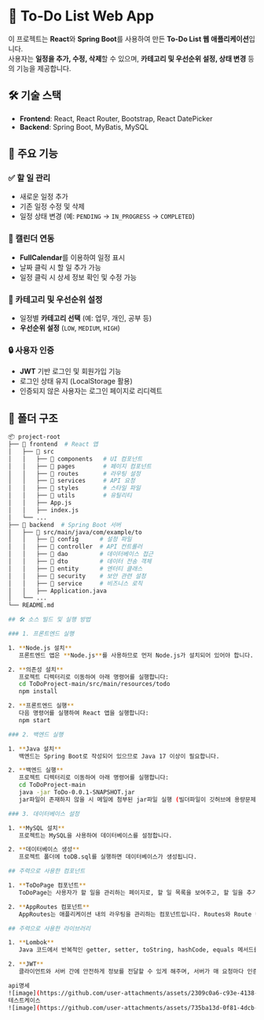 # 📌 To-Do List Web App

이 프로젝트는 **React**와 **Spring Boot**를 사용하여 만든 **To-Do List 웹 애플리케이션**입니다.  
사용자는 **일정을 추가, 수정, 삭제**할 수 있으며, **카테고리 및 우선순위 설정, 상태 변경** 등의 기능을 제공합니다.

## 🛠 기술 스택

- **Frontend**: React, React Router, Bootstrap, React DatePicker
- **Backend**: Spring Boot, MyBatis, MySQL

## 🚀 주요 기능

### ✅ 할 일 관리
- 새로운 일정 추가
- 기존 일정 수정 및 삭제
- 일정 상태 변경 (예: `PENDING` → `IN_PROGRESS` → `COMPLETED`)

### 📅 캘린더 연동
- **FullCalendar**를 이용하여 일정 표시
- 날짜 클릭 시 할 일 추가 가능
- 일정 클릭 시 상세 정보 확인 및 수정 가능

### 🔖 카테고리 및 우선순위 설정
- 일정별 **카테고리 선택** (예: 업무, 개인, 공부 등)
- **우선순위 설정** (`LOW`, `MEDIUM`, `HIGH`)

### 🔒 사용자 인증
- **JWT** 기반 로그인 및 회원가입 기능
- 로그인 상태 유지 (LocalStorage 활용)
- 인증되지 않은 사용자는 로그인 페이지로 리디렉트

## 📂 폴더 구조

```bash
📦 project-root
├── 📂 frontend  # React 앱
│   ├── 📂 src
│   │   ├── 📂 components   # UI 컴포넌트
│   │   ├── 📂 pages        # 페이지 컴포넌트
│   │   ├── 📂 routes       # 라우팅 설정
│   │   ├── 📂 services     # API 요청
│   │   ├── 📂 styles       # 스타일 파일
│   │   ├── 📂 utils        # 유틸리티
│   │   ├── App.js
│   │   ├── index.js
│   └── ...
├── 📂 backend  # Spring Boot 서버
│   ├── 📂 src/main/java/com/example/to
│   │   ├── 📂 config      # 설정 파일
│   │   ├── 📂 controller  # API 컨트롤러
│   │   ├── 📂 dao         # 데이터베이스 접근
│   │   ├── 📂 dto         # 데이터 전송 객체
│   │   ├── 📂 entity      # 엔터티 클래스
│   │   ├── 📂 security    # 보안 관련 설정
│   │   ├── 📂 service     # 비즈니스 로직
│   │   ├── Application.java
│   └── ...
└── README.md

## 🛠 소스 빌드 및 실행 방법

### 1. 프론트엔드 실행

1. **Node.js 설치**  
   프론트엔드 앱은 **Node.js**를 사용하므로 먼저 Node.js가 설치되어 있어야 합니다.

2. **의존성 설치**  
   프로젝트 디렉터리로 이동하여 아래 명령어를 실행합니다: 
   cd ToDoProject-main/src/main/resources/todo
   npm install

2. **프론트엔드 실행**  
   다음 명령어를 실행하여 React 앱을 실행합니다:
   npm start

### 2. 백엔드 실행

1. **Java 설치**  
   백엔드는 Spring Boot로 작성되어 있으므로 Java 17 이상이 필요합니다. 

2. **백엔드 실행**  
   프로젝트 디렉터리로 이동하여 아래 명령어를 실행합니다: 
   cd ToDoProject-main
   java -jar ToDo-0.0.1-SNAPSHOT.jar
   jar파일이 존재하지 않을 시 메일에 첨부된 jar파일 실행 (빌더파일이 깃허브에 용량문제로 업로드 되지 않아 메일에 추가 첨부했습니다.)

### 3. 데이터베이스 설정

1. **MySQL 설치**  
   프로젝트는 MySQL을 사용하여 데이터베이스를 설정합니다.

2. **데이터베이스 생성**  
   프로젝트 폴더에 toDB.sql를 실행하면 데이터베이스가 생성됩니다.

## 주력으로 사용한 컴포넌트

1. **ToDoPage 컴포넌트**  
   ToDoPage는 사용자가 할 일을 관리하는 페이지로, 할 일 목록을 보여주고, 할 일을 추가, 수정, 삭제할 수 있는 기능을 제공합니다. 이 페이지는 ToDoPage.js에서 정의되며, getTodos, addTodo, updateTodo, deleteTodo와 같은 API 호출 기능을 통해 데이터를 처리합니다. 할 일을 관리하는 핵심적인 기능을 구현하는 페이지로, 사용자가 할 일 목록을 편리하게 관리할 수 있도록 돕기 위해 사용되었습니다. 이 컴포넌트는 사용자 경험을 최적화하기 위해 할 일 목록을 동적으로 표시하고 수정할 수 있는 인터페이스를 제공합니다.

2. **AppRoutes 컴포넌트**  
   AppRoutes는 애플리케이션 내의 라우팅을 관리하는 컴포넌트입니다. Routes와 Route 컴포넌트를 사용하여, ToDoPage, LoginPage, SignupPage 등 다양한 페이지로의 이동을 제어합니다. 애플리케이션의 페이지 간 내비게이션을 효율적으로 처리하기 위해 사용되었습니다. Routes를 사용하여 URL에 따른 컴포넌트 렌더링을 정의함으로써, 사용자가 로그인, 회원가입, 할 일 관리 페이지 등을 쉽게 탐색할 수 있도록 했습니다.

## 주력으로 사용한 라이브러리

1. **Lombok**  
   Java 코드에서 반복적인 getter, setter, toString, hashCode, equals 메서드를 자동으로 생성해주는 라이브러리입니다. Java에서는 이러한 메서드를 수동으로 작성하는 일이 많은데, Lombok을 사용하면 이러한 작업을 자동화하여 코드의 가독성을 높이고, 반복적인 코드를 줄일 수 있습니다.

2. **JWT**  
   클라이언트와 서버 간에 안전하게 정보를 전달할 수 있게 해주며, 서버가 매 요청마다 인증을 확인할 필요 없이 JWT 토큰을 통해 사용자를 식별할 수 있습니다. 이를 통해 애플리케이션의 성능을 높이고, 사용자 인증을 효율적으로 처리할 수 있습니다.

api명세
![image](https://github.com/user-attachments/assets/2309c0a6-c93e-4138-aef5-cc2d99f2c8f5)
테스트케이스
![image](https://github.com/user-attachments/assets/735ba13d-0f81-4dcb-a8c9-4a344a76eeab)


